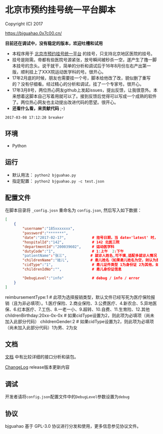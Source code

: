 # 北京市预约挂号统一平台脚本

Copyright (C) 2017

https://bjguahao.0x7c00.cn/

**目前还在调试中，没有稳定的版本，欢迎吐槽和试用**

* 本程序用于 [北京市预约挂号统一平台](http://www.bjguahao.gov.cn/) 的挂号，只支持北京地区医院的挂号。
* 挂号是刚需。帝都有些医院号源紧张，放号瞬间被秒杀一空，遂产生了撸一脚本挂号的念头。说干就干，简单的分析和调试后于16年8月份左右产出第一版，顺利挂上了XXX院运动医学科的号。很开心。
* 17年2月底的时候，朋友也需要挂一个号，脚本给他改了改，貌似删了重写的？没有仔细看。经过精心的分析和调试，挂了一个专家号。很开心。
* 17年3月8号，两位热心网友github上发起issues，提出反馈，让我很意外。本来想着这脚本自己写着用就可以了。接到反馈后觉得可以写成一个成熟的软件了。两位热心网友也主动提出改进代码的愿望。很开心。
* __还看什么看，来贡献代码__ ;-)

`2017-03-08 17:12:20 breaker`

## 环境

- Python

## 运行

- 默认用法： ```python2 bjguahao.py```
- 指定配置： ```python2 bjguahao.py -c test.json```

## 配置文件

在脚本目录将 `_config.josn` 重命名为 `config.json`, 然后写入如下数据：

```json
[
    {
        "username":"185xxxxxxx",
        "password":"*******",
        "date":"2017-02-17",            # 挂号日期，当 date='latest' 时，自动挂最新一日
        "hospitalId":"142",             # 142 北医三院
        "departmentId":"200039602",     # 运动医学科
        "dutyCode":"1",                 # 1:上午  2:下午
        "patientName":"张三",           # 就诊人姓名,可不填,适配多就诊人情况（挂儿童号的时候此项为选择监护人）
        "childrenName":"娃儿",          # 患儿姓名（如果患儿姓名为空，则认为是挂的普通成人号，下面的两项参数不生效）
        "cidType":"1",                  # 患儿证件类型 1为身份证 2为其他，如果选其他需要添加额外信息，目前暂不支持非身份证类型
        "childrenIdNo":"",              # 患儿身份证信息

        "DebugLevel":"info"             # debug / info / error
    }
]
```
reimbursementType:1                     # 此项为选择报销类型，默认文件已经写死为医疗保险报销（且为非必填项）。1.医疗保险、2.商业保险、3.公费医疗、4.新农合、5.异地医保、6.红本医疗、7.工伤、8.一老一小、9.超转、10.自费、11.生育险、12.其他
childrenBirthday:20xx-0x-0x             # 如果cidType设置为2，则此项为必填项（尚未加入此部分代码）
childrenGender:2                        # 如果cidType设置为2，则此项为必填项（尚未加入此部分代码）1为男、2为女
## 文档

[文档](doc.md) 中有比较详细的接口分析和装包。

[ChangeLog](ChangeLog.md) release版本更新内容

## 调试

开发者请将`config.json`配置文件中的`DebugLevel`参数设置为`debug`

## 协议

bjguahao 基于 GPL-3.0 协议进行分发和使用，更多信息参见协议文件。
